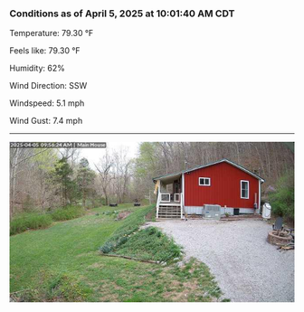 ### Conditions as of April 5, 2025 at 10:01:40 AM CDT 

Temperature: 79.30 &deg;F

Feels like: 79.30 &deg;F

Humidity: 62%

Wind Direction: SSW

Windspeed: 5.1 mph

Wind Gust: 7.4 mph

---

<img src="./images/latest.jpeg"/>

